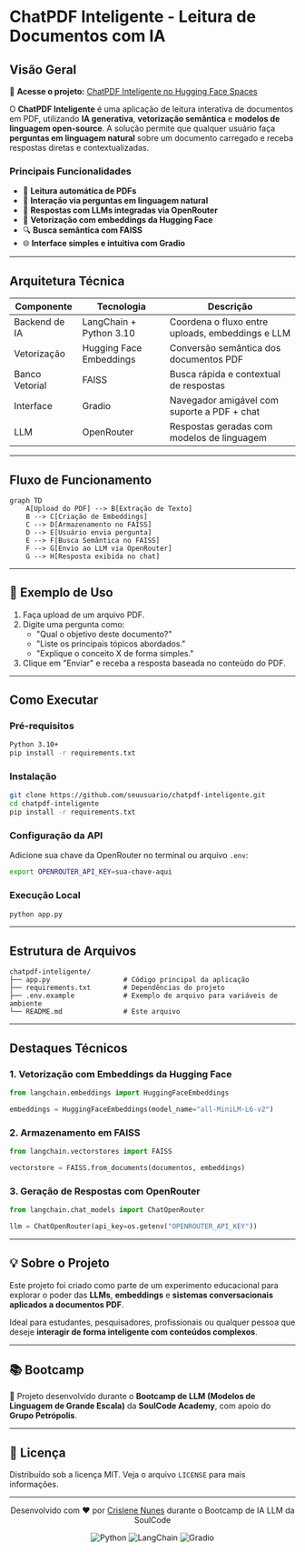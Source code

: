 # ChatPDF Inteligente - Leitura de Documentos com IA

## Visão Geral

🔗 **Acesse o projeto:** [ChatPDF Inteligente no Hugging Face Spaces](https://huggingface.co/spaces/seuusuario/chatpdf-inteligente)

O **ChatPDF Inteligente** é uma aplicação de leitura interativa de documentos em PDF, utilizando **IA generativa**, **vetorização semântica** e **modelos de linguagem open-source**. A solução permite que qualquer usuário faça **perguntas em linguagem natural** sobre um documento carregado e receba respostas diretas e contextualizadas.

### Principais Funcionalidades

- 📄 **Leitura automática de PDFs**
- 💬 **Interação via perguntas em linguagem natural**
- 🤖 **Respostas com LLMs integradas via OpenRouter**
- 🧠 **Vetorização com embeddings da Hugging Face**
- 🔍 **Busca semântica com FAISS**
- 🌐 **Interface simples e intuitiva com Gradio**

---

## Arquitetura Técnica

| Componente            | Tecnologia            | Descrição                                         |
|-----------------------|------------------------|---------------------------------------------------|
| Backend de IA         | LangChain + Python 3.10 | Coordena o fluxo entre uploads, embeddings e LLM |
| Vetorização           | Hugging Face Embeddings | Conversão semântica dos documentos PDF            |
| Banco Vetorial        | FAISS                   | Busca rápida e contextual de respostas            |
| Interface             | Gradio                  | Navegador amigável com suporte a PDF + chat       |
| LLM                   | OpenRouter              | Respostas geradas com modelos de linguagem         |

---

## Fluxo de Funcionamento

```mermaid
graph TD
    A[Upload do PDF] --> B[Extração de Texto]
    B --> C[Criação de Embeddings]
    C --> D[Armazenamento no FAISS]
    D --> E[Usuário envia pergunta]
    E --> F[Busca Semântica no FAISS]
    F --> G[Envio ao LLM via OpenRouter]
    G --> H[Resposta exibida no chat]
```

---

## 🧪 Exemplo de Uso

1. Faça upload de um arquivo PDF.
2. Digite uma pergunta como:
   - "Qual o objetivo deste documento?"
   - "Liste os principais tópicos abordados."
   - "Explique o conceito X de forma simples."
3. Clique em "Enviar" e receba a resposta baseada no conteúdo do PDF.

---

## Como Executar

### Pré-requisitos

```bash
Python 3.10+
pip install -r requirements.txt
```

### Instalação

```bash
git clone https://github.com/seuusuario/chatpdf-inteligente.git
cd chatpdf-inteligente
pip install -r requirements.txt
```

### Configuração da API

Adicione sua chave da OpenRouter no terminal ou arquivo `.env`:

```bash
export OPENROUTER_API_KEY=sua-chave-aqui
```

### Execução Local

```bash
python app.py
```

---

## Estrutura de Arquivos

```
chatpdf-inteligente/
├── app.py                  # Código principal da aplicação
├── requirements.txt        # Dependências do projeto
├── .env.example            # Exemplo de arquivo para variáveis de ambiente
└── README.md               # Este arquivo
```

---

## Destaques Técnicos

### 1. Vetorização com Embeddings da Hugging Face

```python
from langchain.embeddings import HuggingFaceEmbeddings

embeddings = HuggingFaceEmbeddings(model_name="all-MiniLM-L6-v2")
```

### 2. Armazenamento em FAISS

```python
from langchain.vectorstores import FAISS

vectorstore = FAISS.from_documents(documentos, embeddings)
```

### 3. Geração de Respostas com OpenRouter

```python
from langchain.chat_models import ChatOpenRouter

llm = ChatOpenRouter(api_key=os.getenv("OPENROUTER_API_KEY"))
```

---

## 💡 Sobre o Projeto

Este projeto foi criado como parte de um experimento educacional para explorar o poder das **LLMs**, **embeddings** e **sistemas conversacionais aplicados a documentos PDF**.

Ideal para estudantes, pesquisadores, profissionais ou qualquer pessoa que deseje **interagir de forma inteligente com conteúdos complexos**.

---

## 📚 Bootcamp

📌 Projeto desenvolvido durante o **Bootcamp de LLM (Modelos de Linguagem de Grande Escala)** da **SoulCode Academy**, com apoio do **Grupo Petrópolis**.

---

## 📄 Licença

Distribuído sob a licença MIT. Veja o arquivo `LICENSE` para mais informações.

---

<div align="center">  
  <p>Desenvolvido com ❤️ por <a href="https://github.com/crislenenunes">Crislene Nunes</a> durante o Bootcamp de IA LLM da SoulCode</p>  
  <img src="https://img.shields.io/badge/Python-3.10+-blue?logo=python" alt="Python">  
  <img src="https://img.shields.io/badge/LangChain-0.1+-orange?logo=langchain" alt="LangChain">  
  <img src="https://img.shields.io/badge/Gradio-4.28.3-green?logo=gradio" alt="Gradio">  
</div>
